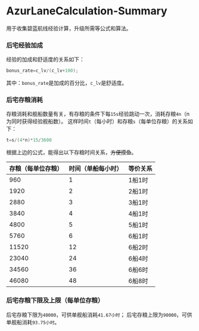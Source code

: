 # AzurLaneCalculation-Summary
用于收集碧蓝航线经验计算，升级所需等公式和算法。


### 后宅经验加成
经验的加成和舒适度的关系如下：
```java
bonus_rate=c_lv/(c_lv+100);
```
其中：`bonus_rate`是加成的百分比，`c_lv`是舒适度。

### 后宅存粮消耗
存粮消耗和舰船数量有关，有存粮的条件下每`15s`经验跳动一次，消耗存粮`4n`（n为同时获得经验舰船数）。
这样时间`t`（每小时）和存粮`s`（每单位存粮）的关系如下：
```java
t=s/(4*n)*15/3600
```
根据上边的公式，能得出以下存粮时间关系，~~方便摸鱼~~。

|存粮（每单位存粮）|时间（单船每小时）|等价关系|
|----|----|----|
|960|1|1船1时|
|1920|2|2船1时|
|2880|3|3船1时|
|3840|4|4船1时|
|4800|5|5船1时|
|5760|6|6船1时|
|11520|12|6船2时|
|23040|24|6船4时|
|34560|36|6船6时|
|46080|48|6船8时|

### 后宅存粮下限及上限（每单位存粮）
后宅存粮下限为`40000`，可供单舰船消耗`41.67小时`；
后宅存粮上限为`90000`，可供单舰船消耗`93.75小时`。
